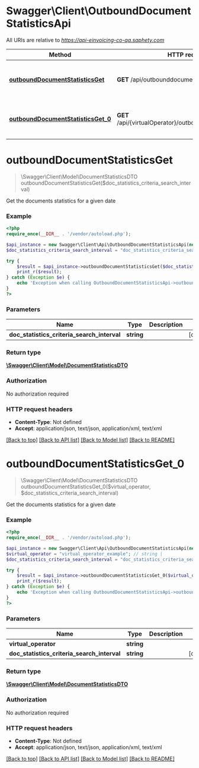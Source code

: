 # Swagger\Client\OutboundDocumentStatisticsApi

All URIs are relative to *https://api-einvoicing-co-qa.saphety.com*

Method | HTTP request | Description
------------- | ------------- | -------------
[**outboundDocumentStatisticsGet**](OutboundDocumentStatisticsApi.md#outboundDocumentStatisticsGet) | **GET** /api/outbounddocumentstatistics | Get the documents statistics for a given date
[**outboundDocumentStatisticsGet_0**](OutboundDocumentStatisticsApi.md#outboundDocumentStatisticsGet_0) | **GET** /api/{virtualOperator}/outbounddocumentstatistics | Get the documents statistics for a given date


# **outboundDocumentStatisticsGet**
> \Swagger\Client\Model\DocumentStatisticsDTO outboundDocumentStatisticsGet($doc_statistics_criteria_search_interval)

Get the documents statistics for a given date

### Example
```php
<?php
require_once(__DIR__ . '/vendor/autoload.php');

$api_instance = new Swagger\Client\Api\OutboundDocumentStatisticsApi(new \Http\Adapter\Guzzle6\Client());
$doc_statistics_criteria_search_interval = "doc_statistics_criteria_search_interval_example"; // string | 

try {
    $result = $api_instance->outboundDocumentStatisticsGet($doc_statistics_criteria_search_interval);
    print_r($result);
} catch (Exception $e) {
    echo 'Exception when calling OutboundDocumentStatisticsApi->outboundDocumentStatisticsGet: ', $e->getMessage(), PHP_EOL;
}
?>
```

### Parameters

Name | Type | Description  | Notes
------------- | ------------- | ------------- | -------------
 **doc_statistics_criteria_search_interval** | **string**|  | [optional]

### Return type

[**\Swagger\Client\Model\DocumentStatisticsDTO**](../Model/DocumentStatisticsDTO.md)

### Authorization

No authorization required

### HTTP request headers

 - **Content-Type**: Not defined
 - **Accept**: application/json, text/json, application/xml, text/xml

[[Back to top]](#) [[Back to API list]](../../README.md#documentation-for-api-endpoints) [[Back to Model list]](../../README.md#documentation-for-models) [[Back to README]](../../README.md)

# **outboundDocumentStatisticsGet_0**
> \Swagger\Client\Model\DocumentStatisticsDTO outboundDocumentStatisticsGet_0($virtual_operator, $doc_statistics_criteria_search_interval)

Get the documents statistics for a given date

### Example
```php
<?php
require_once(__DIR__ . '/vendor/autoload.php');

$api_instance = new Swagger\Client\Api\OutboundDocumentStatisticsApi(new \Http\Adapter\Guzzle6\Client());
$virtual_operator = "virtual_operator_example"; // string | 
$doc_statistics_criteria_search_interval = "doc_statistics_criteria_search_interval_example"; // string | 

try {
    $result = $api_instance->outboundDocumentStatisticsGet_0($virtual_operator, $doc_statistics_criteria_search_interval);
    print_r($result);
} catch (Exception $e) {
    echo 'Exception when calling OutboundDocumentStatisticsApi->outboundDocumentStatisticsGet_0: ', $e->getMessage(), PHP_EOL;
}
?>
```

### Parameters

Name | Type | Description  | Notes
------------- | ------------- | ------------- | -------------
 **virtual_operator** | **string**|  |
 **doc_statistics_criteria_search_interval** | **string**|  | [optional]

### Return type

[**\Swagger\Client\Model\DocumentStatisticsDTO**](../Model/DocumentStatisticsDTO.md)

### Authorization

No authorization required

### HTTP request headers

 - **Content-Type**: Not defined
 - **Accept**: application/json, text/json, application/xml, text/xml

[[Back to top]](#) [[Back to API list]](../../README.md#documentation-for-api-endpoints) [[Back to Model list]](../../README.md#documentation-for-models) [[Back to README]](../../README.md)

